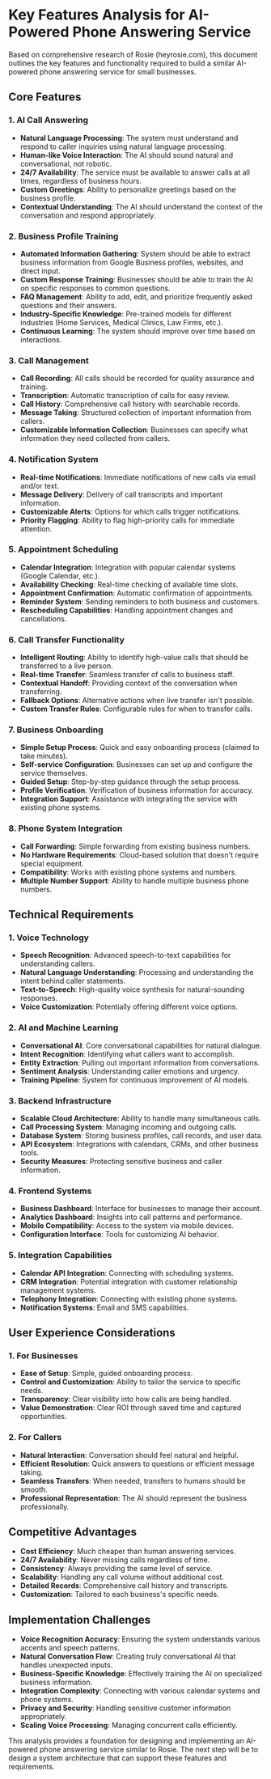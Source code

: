 # Key Features Analysis for AI-Powered Phone Answering Service

Based on comprehensive research of Rosie (heyrosie.com), this document outlines the key features and functionality required to build a similar AI-powered phone answering service for small businesses.

## Core Features

### 1. AI Call Answering
- **Natural Language Processing**: The system must understand and respond to caller inquiries using natural language processing.
- **Human-like Voice Interaction**: The AI should sound natural and conversational, not robotic.
- **24/7 Availability**: The service must be available to answer calls at all times, regardless of business hours.
- **Custom Greetings**: Ability to personalize greetings based on the business profile.
- **Contextual Understanding**: The AI should understand the context of the conversation and respond appropriately.

### 2. Business Profile Training
- **Automated Information Gathering**: System should be able to extract business information from Google Business profiles, websites, and direct input.
- **Custom Response Training**: Businesses should be able to train the AI on specific responses to common questions.
- **FAQ Management**: Ability to add, edit, and prioritize frequently asked questions and their answers.
- **Industry-Specific Knowledge**: Pre-trained models for different industries (Home Services, Medical Clinics, Law Firms, etc.).
- **Continuous Learning**: The system should improve over time based on interactions.

### 3. Call Management
- **Call Recording**: All calls should be recorded for quality assurance and training.
- **Transcription**: Automatic transcription of calls for easy review.
- **Call History**: Comprehensive call history with searchable records.
- **Message Taking**: Structured collection of important information from callers.
- **Customizable Information Collection**: Businesses can specify what information they need collected from callers.

### 4. Notification System
- **Real-time Notifications**: Immediate notifications of new calls via email and/or text.
- **Message Delivery**: Delivery of call transcripts and important information.
- **Customizable Alerts**: Options for which calls trigger notifications.
- **Priority Flagging**: Ability to flag high-priority calls for immediate attention.

### 5. Appointment Scheduling
- **Calendar Integration**: Integration with popular calendar systems (Google Calendar, etc.).
- **Availability Checking**: Real-time checking of available time slots.
- **Appointment Confirmation**: Automatic confirmation of appointments.
- **Reminder System**: Sending reminders to both business and customers.
- **Rescheduling Capabilities**: Handling appointment changes and cancellations.

### 6. Call Transfer Functionality
- **Intelligent Routing**: Ability to identify high-value calls that should be transferred to a live person.
- **Real-time Transfer**: Seamless transfer of calls to business staff.
- **Contextual Handoff**: Providing context of the conversation when transferring.
- **Fallback Options**: Alternative actions when live transfer isn't possible.
- **Custom Transfer Rules**: Configurable rules for when to transfer calls.

### 7. Business Onboarding
- **Simple Setup Process**: Quick and easy onboarding process (claimed to take minutes).
- **Self-service Configuration**: Businesses can set up and configure the service themselves.
- **Guided Setup**: Step-by-step guidance through the setup process.
- **Profile Verification**: Verification of business information for accuracy.
- **Integration Support**: Assistance with integrating the service with existing phone systems.

### 8. Phone System Integration
- **Call Forwarding**: Simple forwarding from existing business numbers.
- **No Hardware Requirements**: Cloud-based solution that doesn't require special equipment.
- **Compatibility**: Works with existing phone systems and numbers.
- **Multiple Number Support**: Ability to handle multiple business phone numbers.

## Technical Requirements

### 1. Voice Technology
- **Speech Recognition**: Advanced speech-to-text capabilities for understanding callers.
- **Natural Language Understanding**: Processing and understanding the intent behind caller statements.
- **Text-to-Speech**: High-quality voice synthesis for natural-sounding responses.
- **Voice Customization**: Potentially offering different voice options.

### 2. AI and Machine Learning
- **Conversational AI**: Core conversational capabilities for natural dialogue.
- **Intent Recognition**: Identifying what callers want to accomplish.
- **Entity Extraction**: Pulling out important information from conversations.
- **Sentiment Analysis**: Understanding caller emotions and urgency.
- **Training Pipeline**: System for continuous improvement of AI models.

### 3. Backend Infrastructure
- **Scalable Cloud Architecture**: Ability to handle many simultaneous calls.
- **Call Processing System**: Managing incoming and outgoing calls.
- **Database System**: Storing business profiles, call records, and user data.
- **API Ecosystem**: Integrations with calendars, CRMs, and other business tools.
- **Security Measures**: Protecting sensitive business and caller information.

### 4. Frontend Systems
- **Business Dashboard**: Interface for businesses to manage their account.
- **Analytics Dashboard**: Insights into call patterns and performance.
- **Mobile Compatibility**: Access to the system via mobile devices.
- **Configuration Interface**: Tools for customizing AI behavior.

### 5. Integration Capabilities
- **Calendar API Integration**: Connecting with scheduling systems.
- **CRM Integration**: Potential integration with customer relationship management systems.
- **Telephony Integration**: Connecting with existing phone systems.
- **Notification Systems**: Email and SMS capabilities.

## User Experience Considerations

### 1. For Businesses
- **Ease of Setup**: Simple, guided onboarding process.
- **Control and Customization**: Ability to tailor the service to specific needs.
- **Transparency**: Clear visibility into how calls are being handled.
- **Value Demonstration**: Clear ROI through saved time and captured opportunities.

### 2. For Callers
- **Natural Interaction**: Conversation should feel natural and helpful.
- **Efficient Resolution**: Quick answers to questions or efficient message taking.
- **Seamless Transfers**: When needed, transfers to humans should be smooth.
- **Professional Representation**: The AI should represent the business professionally.

## Competitive Advantages
- **Cost Efficiency**: Much cheaper than human answering services.
- **24/7 Availability**: Never missing calls regardless of time.
- **Consistency**: Always providing the same level of service.
- **Scalability**: Handling any call volume without additional cost.
- **Detailed Records**: Comprehensive call history and transcripts.
- **Customization**: Tailored to each business's specific needs.

## Implementation Challenges
- **Voice Recognition Accuracy**: Ensuring the system understands various accents and speech patterns.
- **Natural Conversation Flow**: Creating truly conversational AI that handles unexpected inputs.
- **Business-Specific Knowledge**: Effectively training the AI on specialized business information.
- **Integration Complexity**: Connecting with various calendar systems and phone systems.
- **Privacy and Security**: Handling sensitive customer information appropriately.
- **Scaling Voice Processing**: Managing concurrent calls efficiently.

This analysis provides a foundation for designing and implementing an AI-powered phone answering service similar to Rosie. The next step will be to design a system architecture that can support these features and requirements.
